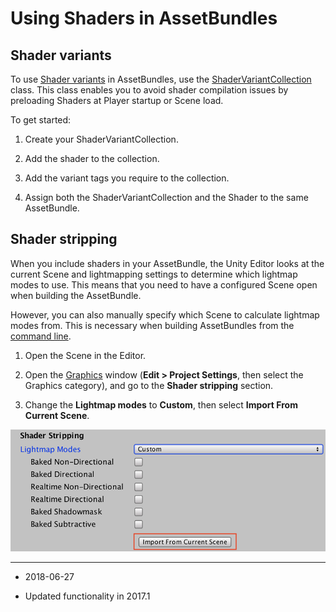 # Using Shaders in AssetBundles

## Shader variants

To use [Shader variants](SL-MultipleProgramVariants) in AssetBundles, use the [ShaderVariantCollection](ScriptRef:ShaderVariantCollection.html) class. This class enables you to avoid shader compilation issues by preloading Shaders at Player startup or Scene load.

To get started:

1. Create your ShaderVariantCollection.

2. Add the shader to the collection.

3. Add the variant tags you require to the collection.

4. Assign both the ShaderVariantCollection and the Shader to the same AssetBundle.

## Shader stripping

When you include shaders in your AssetBundle, the Unity Editor looks at the current Scene and lightmapping settings to determine which lightmap modes to use. This means that you need to have a configured Scene open when building the AssetBundle.

However, you can also manually specify which Scene to calculate lightmap modes from. This is necessary when building AssetBundles from the [command line](CommandLineArguments).

1. Open the Scene in the Editor.

2. Open the [Graphics](class-GraphicsSettings) window (__Edit > Project Settings__, then select the Graphics category), and go to the __Shader stripping__ section.

3. Change the __Lightmap modes__ to __Custom__, then select __Import From Current Scene__.

![](../uploads/Main/ShaderStripping.png)

---
* <span class="page-edit">2018-06-27 <!-- include IncludeTextNewPageYesEdit --></span>

* <span class="page-history">Updated functionality in 2017.1</span>